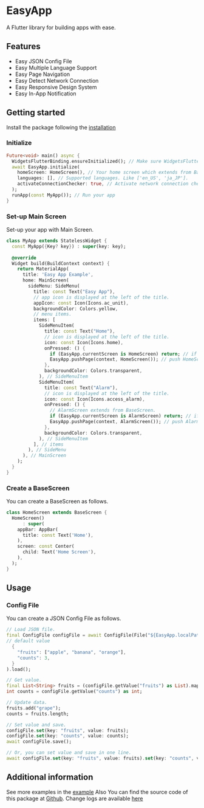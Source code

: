 <!-- 
This README describes the package. If you publish this package to pub.dev,
this README's contents appear on the landing page for your package.

For information about how to write a good package README, see the guide for
[writing package pages](https://dart.dev/guides/libraries/writing-package-pages). 

For general information about developing packages, see the Dart guide for
[creating packages](https://dart.dev/guides/libraries/create-library-packages)
and the Flutter guide for
[developing packages and plugins](https://flutter.dev/developing-packages). 
-->

# EasyApp
A Flutter library for building apps with ease.

## Features

- Easy JSON Config File
- Easy Multiple Language Support
- Easy Page Navigation
- Easy Detect Network Connection
- Easy Responsive Design System
- Easy In-App Notification

## Getting started

Install the package following the [installation](https://pub.dev/packages/easy_app/install)

### Initialize
```dart
Future<void> main() async {
  WidgetsFlutterBinding.ensureInitialized(); // Make sure WidgetsFlutterBinding is initialized.
  await EasyApp.initialize(
    homeScreen: HomeScreen(), // Your home screen which extends from BaseScreen. 
    languages: [], // Supported languages. Like ['en_US', 'ja_JP'].
    activateConnectionChecker: true, // Activate network connection checker.
  );
  runApp(const MyApp()); // Run your app
}
```

### Set-up Main Screen
Set-up your app with Main Screen.
```dart
class MyApp extends StatelessWidget {
  const MyApp({Key? key}) : super(key: key);
  
  @override
  Widget build(BuildContext context) {
    return MaterialApp(
      title: 'Easy App Example',
      home: MainScreen(
        sideMenu: SideMenu(
          title: const Text("Easy App"),
          // app icon is displayed at the left of the title.
          appIcon: const Icon(Icons.ac_unit),
          backgroundColor: Colors.yellow,
          // menu items.
          items: [
            SideMenuItem(
              title: const Text("Home"),
              // icon is displayed at the left of the title.
              icon: const Icon(Icons.home),
              onPressed: () {
                if (EasyApp.currentScreen is HomeScreen) return; // if already on HomeScreen, do nothing.
                EasyApp.pushPage(context, HomeScreen()); // push HomeScreen.
              },
              backgroundColor: Colors.transparent,
            ), // SideMenuItem
            SideMenuItem(
              title: const Text("Alarm"),
              // icon is displayed at the left of the title.
              icon: const Icon(Icons.access_alarm),
              onPressed: () {
                // AlarmScreen extends from BaseScreen.
                if (EasyApp.currentScreen is AlarmScreen) return; // if already on AlarmScreen, do nothing.
                EasyApp.pushPage(context, AlarmScreen()); // push AlarmScreen.
              },
              backgroundColor: Colors.transparent,
            ), // SideMenuItem
          ], // items
        ), // SideMenu
      ), // MainScreen
    );
  }
}
```

### Create a BaseScreen
You can create a BaseScreen as follows.
```dart
class HomeScreen extends BaseScreen {
  HomeScreen()
      : super(
    appBar: AppBar(
      title: const Text('Home'),
    ),
    screen: const Center(
      child: Text('Home Screen'),
    ),
  );
}
```

## Usage

### Config File
You can create a JSON Config File as follows.
```dart
// Load JSON file.
final ConfigFile configFile = await ConfigFile(File("${EasyApp.localPath}/config.json"),
// default value
  {
    "fruits": ["apple", "banana", "orange"],
    "counts": 3,
  }
).load();

// Get value.
final List<String> fruits = (configFile.getValue("fruits") as List).map((fruit) => fruit as String).toList();
int counts = configFile.getValue("counts") as int;

// Update data.
fruits.add("grape");
counts = fruits.length;

// Set value and save.
configFile.set(key: "fruits", value: fruits);
configFile.set(key: "counts", value: counts);
await configFile.save();

// Or, you can set value and save in one line.
await configFile.set(key: "fruits", value: fruits).set(key: "counts", value: counts).save();
```

## Additional information

See more examples in the [example](https://pub.dev/packages/easy_app/example)
Also You can find the source code of this package at [Github](https://github.com/yuko1101/EasyApp).
Change logs are available [here](https://pub.dev/packages/easy_app/changelog)
